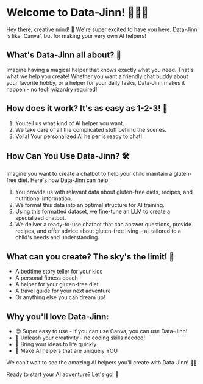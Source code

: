 # Welcome to Data-Jinn! 🧞‍♂️✨

Hey there, creative mind! 👋 
We're super excited to have you here. Data-Jinn is like 'Canva', but for making your very own AI helpers!

## What's Data-Jinn all about? 🤔

Imagine having a magical helper that knows exactly what you need. That's what we help you create! Whether you want a friendly chat buddy about your favorite hobby, or a helper for your daily tasks, Data-Jinn makes it happen - no tech wizardry required!

## How does it work? It's as easy as 1-2-3! 🎨

1. You tell us what kind of AI helper you want.
2. We take care of all the complicated stuff behind the scenes.
3. Voila! Your personalized AI helper is ready to chat!

## How Can You Use Data-Jinn? 🛠️

Imagine you want to create a chatbot to help your child maintain a gluten-free diet. Here's how Data-Jinn can help:

1. You provide us with relevant data about gluten-free diets, recipes, and nutritional information.
2. We format this data into an optimal structure for AI training.
3. Using this formatted dataset, we fine-tune an LLM to create a specialized chatbot.
4. We deliver a ready-to-use chatbot that can answer questions, provide recipes, and offer advice about gluten-free living – all tailored to a child's needs and understanding.

## What can you create? The sky's the limit! 🌈

- A bedtime story teller for your kids
- A personal fitness coach
- A helper for your gluten-free diet
- A travel guide for your next adventure
- Or anything else you can dream up!

## Why you'll love Data-Jinn:

- 😊 Super easy to use - if you can use Canva, you can use Data-Jinn!
- 🎨 Unleash your creativity - no coding skills needed!
- 🚀 Bring your ideas to life quickly
- 🌟 Make AI helpers that are uniquely YOU

We can't wait to see the amazing AI helpers you'll create with Data-Jinn! 💖🎉

Ready to start your AI adventure? Let's go! 🚀
